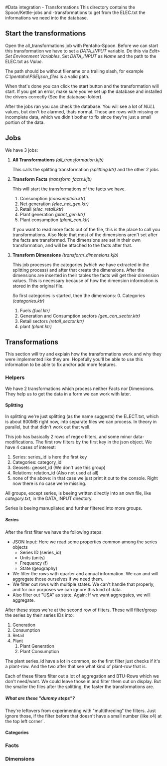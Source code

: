 #Data integration - Transformations
This directory contains the Spoon/Kettle-jobs and -transformations to get from the ELEC.txt the informations we need into the database.

## Start the transformations
Open the all_transformations job with Pentaho-Spoon.
Before we can start this transformation we have to set a *DATA_INPUT* variable.
Do this via *Edit*> *Set Environment Variables*. Set *DATA_INPUT* as *Name* and the path to the ELEC.txt as *Value*.

The path should be without filename or a trailing slash, for example *C:\pentaho\PSE\json_files* is a valid path.

When that's done you can click the start button and the transformation will start.
If you get an error, make sure you've set up the database and installed the drivers correctly (See the database-folder).

After the jobs ran you can check the database. You will see a lot of *NULL* values, but don't be alarmed, thats normal.
Those are rows with missing or incomplete data, which we didn't bother to fix since they're just a small portion of the data.


## Jobs
We have 3 jobs:
1. **All Transformations** *(all_transformation.kjb)*

   This calls the splitting transformation *(splitting.ktr)* and the other 2 jobs

2. **Transform Facts** *(transform_facts.kjb)*

   This will start the transformations of the facts we have.
   1. Consumption *(consumption.ktr)*
   2. Net generation *(elec_net_gen.ktr)*
   3. Retail *(elec_retail.ktr)*
   4. Plant generation *(plant_gen.ktr)*
   5. Plant consumption *(plant_con.ktr)*
      
   If you want to read more facts out of the file, this is the place to call you transformations.
   Also Note that most of the dimensions aren't set after the facts are transformed. The dimensions are set in their own
   transformation, and will be attached to the facts after that.

3. **Transform Dimensions** *(transform_dimensions.kjb)* 
    
    This job processes the categories (which we have extracted in the splitting process) and after that
     create the dimensions. After the dimensions are inserted in their tables the facts will get their dimension values.
     This is necessary because of how the dimension information is stored in the original file.
     
     So first categories is started, then the dimensions:
      0. Categories *(categories.ktr)*
      1. Fuels *(fuel.ktr)*
      2. Generation and Consumption sectors *(gen_con_sector.ktr)*
      3. Retail sectors *(retail_sector.ktr)*
      4. plant *(plant.ktr)*
      


## Transformations
This section will try and explain how the transformations work and why they were implemented like they are.
Hopefully you'll be able to use this information to be able to fix and/or add more features.
### Helpers
We have 2 transformations which process neither Facts nor Dimensions. 
They help us to get the data in a form we can work with later.

#### Splitting
In splitting we're just splitting (as the name suggests) the ELECT.txt, which is about 800MB right now, into separate files we can process. In theory in parallel, but that didn't work out that well.

This job has basically 2 rows of regex-filters, and some minor data-modifications.
The first row filters by the first key in the json object. We have 4 cases of interest:
 1. Series: series_id is here the first key
 2. Categories: category_id
 3. Geosets: geoset_id (We don't use this group)
 4. Relations: relation_id (Also not used at all)
 5. none of the above: in that case we just print it out to the console. Right now there is no case we're missing.
 
All groups, except series, is beeing written directly into an own file, like *category.txt*, in the DATA_INPUT directory.

Series is beeing manupilated and further filtered into more groups.
 
 ##### Series
After the first filter we have the following steps:
 - JSON Input: Here we read some properties common among the series objects
   * Series ID (series_id)
   * Units (units)
   * Frequency (f)
   * State (geography)
 - We filter the rows with quarter and annual information. We can and will aggregate those ourselves if we need them.
 - We filter out rows with multiple states. We can't handle that properly, and for our purposes we can ignore this kind of data.
 - Also filter out "USA" as state. Again: If we want aggregates, we will aggregate.
 
 After these steps we're at the second row of filters. These will filter/group the series by their series IDs into:
1. Generation 
2. Consumption
3. Retail
4. Plant
   1. Plant Generation
   2. Plant Consumption
   
The plant series_id have a lot in common, so the first filter just checks if it's a plant-row. And the two after that see what kind of plant-row that is.
 
Each of these filters filter out a lot of aggregation and BTU-Rows which we don't need/want.
We could leave those in and filter them out on display. But the smaller the files after the splitting, the faster the transformations are.


##### What are these "dummy steps"?
They're leftovers from experimenting with "multithreding" the filters. Just ignore those, if the filter before that doesn't have a small number (like x4) at the top left corner´.


#### Categories


### Facts

### Dimensions


